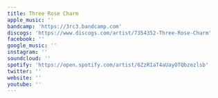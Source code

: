 ```yaml
---
title: Three Rose Charm
apple_music: ''
bandcamp: 'https://3rc3.bandcamp.com'
discogs: 'https://www.discogs.com/artist/7354352-Three-Rose-Charm'
facebook: ''
google_music: ''
instagram: ''
soundcloud: ''
spotify: 'https://open.spotify.com/artist/6ZzRIaT4aUayOTQbzezlsb'
twitter: ''
website: ''
youtube: ''
---
```

